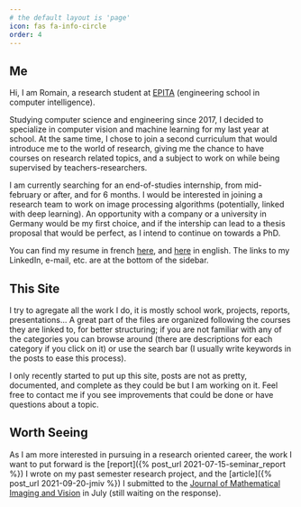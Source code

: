 ```yaml
---
# the default layout is 'page'
icon: fas fa-info-circle
order: 4
---
```


## Me

Hi, I am Romain, a research student at [EPITA](https://epita.fr/en) (engineering school in computer
intelligence).

Studying computer science and engineering since 2017, I decided to specialize
in computer vision and machine learning for my last year at school. At the same
time, I chose to join a second curriculum that would introduce me to the world
of research, giving me the chance to have courses on research related topics,
and a subject to work on while being supervised by teachers-researchers.

I am currently searching for an end-of-studies internship, from mid-february or
after, and for 6 months. I would be interested in joining a research team to work
on image processing algorithms (potentially, linked with deep learning).
An opportunity with a company or a university in Germany would be my first
choice, and if the intership can lead to a thesis proposal that would be
perfect, as I intend to continue on towards a PhD.

You can find my resume in french
[here](https://drive.google.com/uc?id=16dqA7gGrVcKHDKDK0xjvb60redMWUSmx), and
[here](https://drive.google.com/uc?id=1XfzrHREYTRNrlV2kMGCf4sQMOg4QZh7z) in english. The links to
my LinkedIn, e-mail, etc. are at the bottom of the sidebar.

## This Site

I try to agregate all the work I do, it is mostly school work, projects,
reports, presentations... A great part of the files are organized following the
courses they are linked to, for better structuring; if you are not familiar
with any of the categories you can browse around (there are descriptions for
each category if you click on it) or use the search bar (I usually write keywords
in the posts to ease this process).

I only recently started to put up this site, posts are not as pretty,
documented, and complete as they could be but I am working on it. Feel free to
contact me if you see improvements that could be done or have questions about
a topic.

## Worth Seeing

As I am more interested in pursuing in a research oriented career, the work I
want to put forward is the [report]({% post_url 2021-07-15-seminar_report %})
I wrote on my past semester research project, and the [article]({% post_url 2021-09-20-jmiv %})
I submitted to the [Journal of Mathematical Imaging and Vision](https://www.springer.com/journal/10851)
in July (still waiting on the response).
